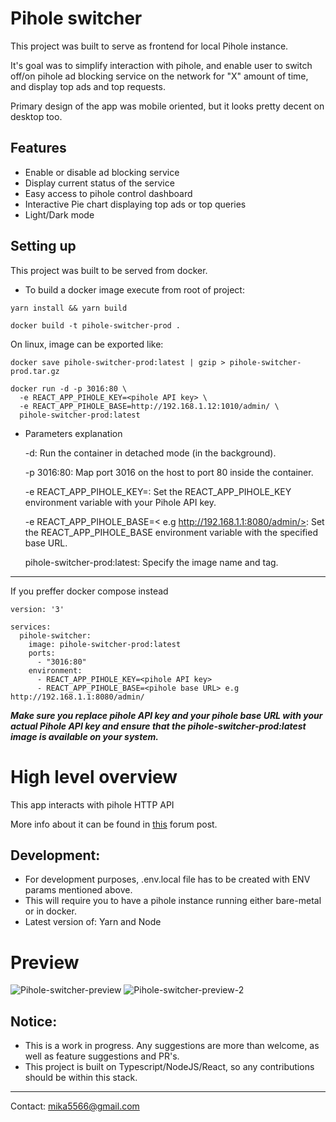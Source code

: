 # Pihole switcher
This project was built to serve as frontend for local Pihole instance. 

It's goal was to simplify interaction with pihole, and enable user to switch off/on pihole ad blocking service on the network for "X" amount of time, and display top ads and top requests. 

Primary design of the app was mobile oriented, but it looks pretty decent on desktop too.

## Features
- Enable or disable ad blocking service
- Display current status of the service
- Easy access to pihole control dashboard
- Interactive Pie chart displaying top ads or top queries
- Light/Dark mode


## Setting up
This project was built to be served from docker.
- To build a docker image execute from root of project:

`yarn install && yarn build`

`docker build -t pihole-switcher-prod .`

On linux, image can be exported like:

`docker save pihole-switcher-prod:latest | gzip > pihole-switcher-prod.tar.gz`

```
docker run -d -p 3016:80 \
  -e REACT_APP_PIHOLE_KEY=<pihole API key> \
  -e REACT_APP_PIHOLE_BASE=http://192.168.1.12:1010/admin/ \
  pihole-switcher-prod:latest
```

- Parameters explanation

    -d: Run the container in detached mode (in the background).

    -p 3016:80: Map port 3016 on the host to port 80 inside the container.

    -e REACT_APP_PIHOLE_KEY=<pihole API key>: Set the REACT_APP_PIHOLE_KEY environment variable with your Pihole API key.

    -e REACT_APP_PIHOLE_BASE=< e.g http://192.168.1.1:8080/admin/>: Set the REACT_APP_PIHOLE_BASE environment variable with the specified base URL.

    pihole-switcher-prod:latest: Specify the image name and tag.
---

If you preffer docker compose instead 

```docker compose
version: '3'

services:
  pihole-switcher:
    image: pihole-switcher-prod:latest
    ports:
      - "3016:80"
    environment:
      - REACT_APP_PIHOLE_KEY=<pihole API key>
      - REACT_APP_PIHOLE_BASE=<pihole base URL> e.g http://192.168.1.1:8080/admin/
```

***Make sure you replace pihole API key and your pihole base URL with your actual Pihole API key and ensure that the pihole-switcher-prod:latest image is available on your system.*** 


# High level overview
This app interacts with pihole HTTP API

More info about it can be found in [this](https://discourse.pi-hole.net/t/pi-hole-api/1863) forum post. 

## Development:
- For development purposes, .env.local file has to be created with ENV params mentioned above.
- This will require you to have a pihole instance running either bare-metal or in docker.
- Latest version of: Yarn and Node


# Preview
![Pihole-switcher-preview](https://github.com/mikicvi/pihole-switcher/assets/88291034/35bf1884-8e6d-4c6d-b7b7-089296017785)
![Pihole-switcher-preview-2](https://github.com/mikicvi/pihole-switcher/assets/88291034/25f47202-5e55-403d-9dcd-f9805efb7c40)

## Notice:
- This is a work in progress. Any suggestions are more than welcome, as well as feature suggestions and PR's.
- This project is built on Typescript/NodeJS/React, so any contributions should be within this stack.


---
Contact: <mika5566@gmail.com>
